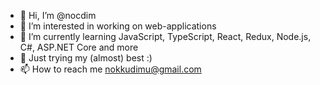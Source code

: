 - 👋 Hi, I’m @nocdim
- 👀 I’m interested in working on web-applications
- 🌱 I’m currently learning JavaScript, TypeScript, React, Redux, Node.js, C#, ASP.NET Core and more
- 💞️ Just trying my (almost) best :)
- 📫 How to reach me nokkudimu@gmail.com

<!---
nocdim/nocdim is a ✨ special ✨ repository because its `README.md` (this file) appears on your GitHub profile.
You can click the Preview link to take a look at your changes.
--->
